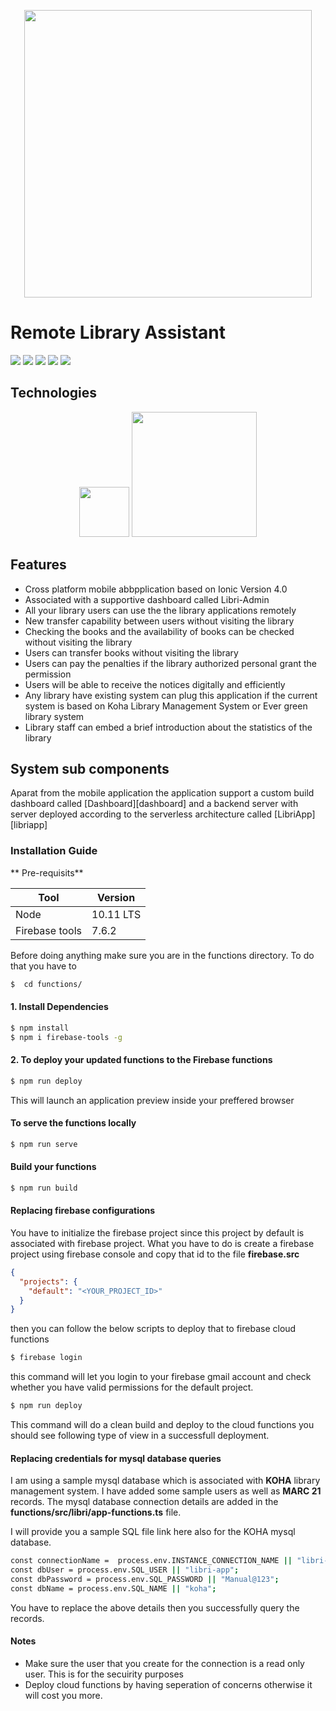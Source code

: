   <p align="center">
    <img width="460" " src="https://firebasestorage.googleapis.com/v0/b/libri-238805.appspot.com/o/libri%20logo.png?alt=media&token=bec48934-d1c2-467f-b6d3-af1538aecaeb" />
  </p>

# Remote Library Assistant

![](https://img.shields.io/github/issues/LakshanKarunathilake/Libri-server)
![](https://img.shields.io/github/forks/LakshanKarunathilake/Libri-server)
![](https://img.shields.io/github/stars/LakshanKarunathilake/Libri-server) ![](https://img.shields.io/github/license/LakshanKarunathilake/Libri-server)
![](https://img.shields.io/github/repo-size/lakshankarunathilake/Libri-server)

## Technologies

  <p align="center" > 
  <img width="80" " src="https://firebase.google.com/downloads/brand-guidelines/PNG/logo-vertical.png" />
    <img width="200" " src="https://cloud.google.com/images/velostrata/cloud-lockup-logo.png" />


  </p>

## Features

- Cross platform mobile abbpplication based on Ionic Version 4.0
- Associated with a supportive dashboard called Libri-Admin
- All your library users can use the the library applications remotely
- New transfer capability between users without visiting the library
- Checking the books and the availability of books can be checked without visiting the library
- Users can transfer books without visiting the library
- Users can pay the penalties if the library authorized personal grant the permission
- Users will be able to receive the notices digitally and efficiently
- Any library have existing system can plug this application if the current system is based on Koha Library Management System or Ever green library system
- Library staff can embed a brief introduction about the statistics of the library

## System sub components

Aparat from the mobile application the application support a custom build dashboard called [Dashboard][dashboard] and a backend server with server deployed according to the serverless architecture called [LibriApp][libriapp]

### Installation Guide

** Pre-requisits**

| Tool           | Version   |
| -------------- | --------- |
| Node           | 10.11 LTS |
| Firebase tools | 7.6.2     |

Before doing anything make sure you are in the functions directory. To do that you have to

```sh
$  cd functions/
```

#### 1. Install Dependencies

```sh
$ npm install
$ npm i firebase-tools -g
```

#### 2. To deploy your updated functions to the Firebase functions

```sh
$ npm run deploy
```

This will launch an application preview inside your preffered browser

#### To serve the functions locally

```sh
$ npm run serve
```

#### Build your functions

```sh
$ npm run build
```

#### Replacing firebase configurations

You have to initialize the firebase project since this project by default is associated with firebase project. What you have to do is create a firebase project using firebase console and copy that id to the file **firebase.src**

```json
{
  "projects": {
    "default": "<YOUR_PROJECT_ID>"
  }
}
```

then you can follow the below scripts to deploy that to firebase cloud functions

```sh
$ firebase login
```

this command will let you login to your firebase gmail account and check whether you have valid permissions for the default project.

```sh
$ npm run deploy
```

This command will do a clean build and deploy to the cloud functions you should see following type of view in a successfull deployment.

#### Replacing credentials for mysql database queries

I am using a sample mysql database which is associated with **KOHA** library management system. I have added some sample users as well as **MARC 21** records. The mysql database connection details are added in the **functions/src/libri/app-functions.ts** file.

I will provide you a sample SQL file link here also for the KOHA mysql database.

```sh
const connectionName =  process.env.INSTANCE_CONNECTION_NAME || "libri-238805:asia-east1:libri";
const dbUser = process.env.SQL_USER || "libri-app";
const dbPassword = process.env.SQL_PASSWORD || "Manual@123";
const dbName = process.env.SQL_NAME || "koha";
```

You have to replace the above details then you successfully query the records.

#### Notes

- Make sure the user that you create for the connection is a read only user. This is for the secuirity purposes
- Deploy cloud functions by having seperation of concerns otherwise it will cost you more.
